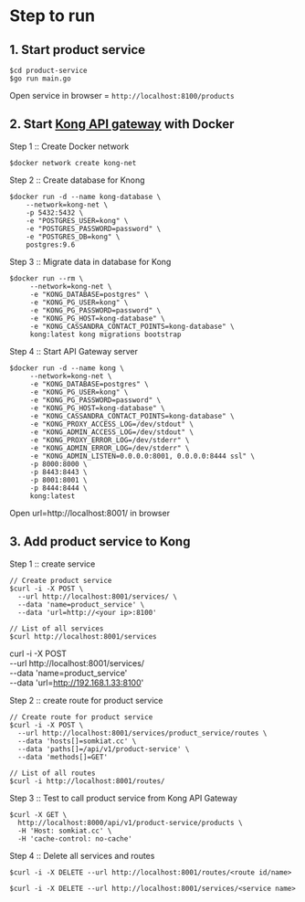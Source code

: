 # Step to run

## 1. Start product service
```
$cd product-service
$go run main.go
```
Open service in browser = `http://localhost:8100/products`

## 2. Start [Kong API gateway](https://konghq.com/) with Docker
Step 1 :: Create Docker network
```
$docker network create kong-net
```

Step 2 :: Create database for Knong
```
$docker run -d --name kong-database \
    --network=kong-net \
    -p 5432:5432 \
    -e "POSTGRES_USER=kong" \
    -e "POSTGRES_PASSWORD=password" \
    -e "POSTGRES_DB=kong" \
    postgres:9.6
```

Step 3 :: Migrate data in database for Kong
```
$docker run --rm \
     --network=kong-net \
     -e "KONG_DATABASE=postgres" \
     -e "KONG_PG_USER=kong" \
     -e "KONG_PG_PASSWORD=password" \
     -e "KONG_PG_HOST=kong-database" \
     -e "KONG_CASSANDRA_CONTACT_POINTS=kong-database" \
     kong:latest kong migrations bootstrap
```

Step 4 :: Start API Gateway server
```
$docker run -d --name kong \
     --network=kong-net \
     -e "KONG_DATABASE=postgres" \
     -e "KONG_PG_USER=kong" \
     -e "KONG_PG_PASSWORD=password" \
     -e "KONG_PG_HOST=kong-database" \
     -e "KONG_CASSANDRA_CONTACT_POINTS=kong-database" \
     -e "KONG_PROXY_ACCESS_LOG=/dev/stdout" \
     -e "KONG_ADMIN_ACCESS_LOG=/dev/stdout" \
     -e "KONG_PROXY_ERROR_LOG=/dev/stderr" \
     -e "KONG_ADMIN_ERROR_LOG=/dev/stderr" \
     -e "KONG_ADMIN_LISTEN=0.0.0.0:8001, 0.0.0.0:8444 ssl" \
     -p 8000:8000 \
     -p 8443:8443 \
     -p 8001:8001 \
     -p 8444:8444 \
     kong:latest
```

Open url=http://localhost:8001/ in browser

## 3. Add product service to Kong

Step 1 :: create service
```
// Create product service
$curl -i -X POST \
  --url http://localhost:8001/services/ \
  --data 'name=product_service' \
  --data 'url=http://<your ip>:8100'

// List of all services
$curl http://localhost:8001/services
```

curl -i -X POST \
  --url http://localhost:8001/services/ \
  --data 'name=product_service' \
  --data 'url=http://192.168.1.33:8100'

Step 2 :: create route for product service
```
// Create route for product service
$curl -i -X POST \
  --url http://localhost:8001/services/product_service/routes \
  --data 'hosts[]=somkiat.cc' \
  --data 'paths[]=/api/v1/product-service' \
  --data 'methods[]=GET'

// List of all routes
$curl -i http://localhost:8001/routes/
```

Step 3 :: Test to call product service from Kong API Gateway
```
$curl -X GET \
  http://localhost:8000/api/v1/product-service/products \
  -H 'Host: somkiat.cc' \
  -H 'cache-control: no-cache'
```

Step 4 :: Delete all services and routes
```
$curl -i -X DELETE --url http://localhost:8001/routes/<route id/name>

$curl -i -X DELETE --url http://localhost:8001/services/<service name>
```
